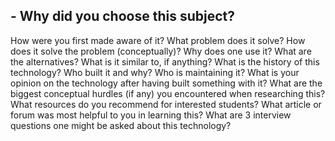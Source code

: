 ## - Why did you choose this subject?
How were you first made aware of it?
What problem does it solve?
How does it solve the problem (conceptually)?
Why does one use it?
What are the alternatives?
What is it similar to, if anything?
What is the history of this technology?
Who built it and why?
Who is maintaining it?
What is your opinion on the technology after having built something with it?
What are the biggest conceptual hurdles (if any) you encountered when researching this?
What resources do you recommend for interested students?
What article or forum was most helpful to you in learning this?
What are 3 interview questions one might be asked about this technology?
